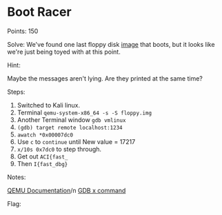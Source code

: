 # Boot Racer
Points: 150

Solve:
We've found one last floppy disk [image](https://challenge.acictf.com/static/bf8ed650465e3ad5f6c32e925be05c88/files.tar.gz) that boots, but it looks like we're just being toyed with at this point.


Hint:

Maybe the messages aren't lying. Are they printed at the same time?


Steps:

1. Switched to Kali linux.
2. Terminal `qemu-system-x86_64 -s -S floppy.img`
3. Another Terminal window `gdb vmlinux`
4. `(gdb) target remote localhost:1234`
5. `awatch *0x00007dc0`
6. Use `c` to `continue` until New value = 17217
7. `x/10s 0x7dc0` to step through.
8. Get out `ACI{fast_`
9. Then `I{fast_dbg}`

Notes:

[QEMU Documentation](https://www.qemu.org/docs/master/system/index.html)/n
[GDB x command](https://visualgdb.com/gdbreference/commands/x)

Flag: <!-- ACI{fast_dbg}  -->
